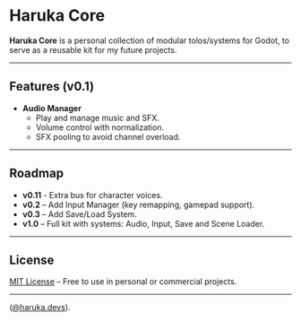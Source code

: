 # Haruka Core

**Haruka Core** is a personal collection of modular tolos/systems for Godot, to serve as a reusable kit for my future projects.

---

## Features (v0.1)
- **Audio Manager**  
  - Play and manage music and SFX.  
  - Volume control with normalization.  
  - SFX pooling to avoid channel overload.

---

## Roadmap
- **v0.11** - Extra bus for character voices.
- **v0.2** – Add Input Manager (key remapping, gamepad support).
- **v0.3** – Add Save/Load System.
- **v1.0** – Full kit with systems: Audio, Input, Save and Scene Loader.

---

## License
[MIT License](LICENSE) – Free to use in personal or commercial projects.

---
([@haruka.devs](https://github.com/haruka-devs)).
